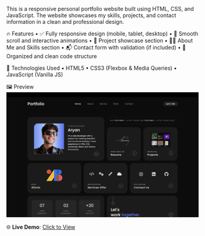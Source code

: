 This is a responsive personal portfolio website built using HTML, CSS, and JavaScript. The website showcases my skills, projects, and contact information in a clean and professional design.

🔥 Features
	•	✅ Fully responsive design (mobile, tablet, desktop)
	•	🎯 Smooth scroll and interactive animations
	•	💼 Project showcase section
	•	🙋‍♂️ About Me and Skills section
	•	📬 Contact form with validation (if included)
	•	📁 Organized and clean code structure

🚀 Technologies Used
	•	HTML5
	•	CSS3 (Flexbox & Media Queries)
	•	JavaScript (Vanilla JS)

🖼️ Preview
![Screenshot](screenshot.png)

🌐 **Live Demo**: [Click to View]([.app/](https://indexportfolio-omega.vercel.app/))
